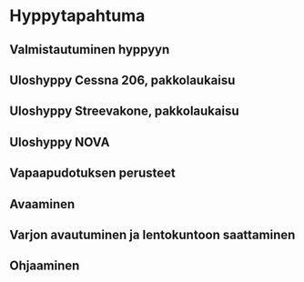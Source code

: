 # Hyppytapahtuma

## Valmistautuminen hyppyyn
## Uloshyppy Cessna 206, pakkolaukaisu
## Uloshyppy Streevakone, pakkolaukaisu
## Uloshyppy NOVA
## Vapaapudotuksen perusteet
## Avaaminen
## Varjon avautuminen ja lentokuntoon saattaminen
## Ohjaaminen